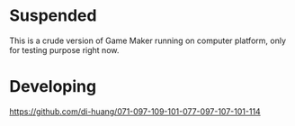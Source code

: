 # Suspended

This is a crude version of Game Maker running on computer platform, only for testing purpose right now. <br />

# Developing
https://github.com/di-huang/071-097-109-101-077-097-107-101-114
